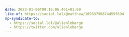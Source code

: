 ```yaml
---
date: 2023-01-06T09:16:06.461+01:00
like-of: https://social.lol/@matthew/109637968744597694
mp-syndicate-to:
  - https://social.lol/@alienlebarge
  - https://twitter.com/alienlebarge
---
```

